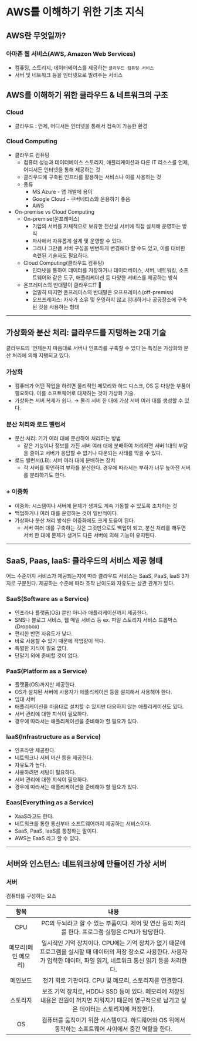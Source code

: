 # AWS를 이해하기 위한 기초 지식

## AWS란 무엇일까?

### 아마존 웹 서비스(AWS, Amazon Web Services)

- 컴퓨팅, 스토리지, 데이터베이스를 제공하는 `클라우드 컴퓨팅 서비스`
- 서버 및 네트워크 등을 인터넷으로 빌려주는 서비스

## AWS를 이해하기 위한 클라우드 & 네트워크의 구조

### Cloud

- 클라우드 : 언제, 어디서든 인터넷을 통해서 접속이 가능한 환경

### Cloud Computing

- 클라우드 컴퓨팅
    - 컴퓨터 성능과 데이터베이스 스토리지, 애플리케이션과 다른 IT 리소스를 언제, 어디서든 인터넷을 통해 제공하는 것
    - 클라우드에 구축된 인프라를 활용하는 서비스나 이를 사용하는 것
    - 종류
        - MS Azure - 앱 개발에 용이
        - Google Cloud - 쿠버네티스와 운용하기 좋음
        - AWS
- On-premise vs Cloud Computing
    - On-premise(온프레미스)
        - 기업의 서버를 자체적으로 보유한 전산실 서버에 직접 설치해 운영하는 방식
        - 자사에서 자유롭게 설계 및 운영할 수 있다.
        - 그러나 그만큼 서버 구성을 빈번하게 변경해야 할 수도 있고, 이를 대비한 숙련된 기술자도 필요하다.
    - Cloud Computing(클라우드 컴퓨팅)
        - 인터넷을 통하여 데이터를 저장하거나 데이터베이스, 서버, 네트워킹, 소프트웨어와 같은 도구, 애플리케이션 등 다양한 서비스를 제공하는 방식
    - 온프레미스의 반대말이 클라우드!? 🙅
        - 엄밀히 따지면 온프레미스의 반대말은 오프프레미스(off-premiss)
        - 오프프레미스: 자사가 소유 및 운영하지 않고 임대하거나 공공장소에 구축된 것을 사용하는 형태

---
## 가상화와 분산 처리: 클라우드를 지탱하는 2대 기술

클라우드의 ‘언제든지 마음대로 서버나 인프라를 구축할 수 있다’는 특징은 가상화와 분산 처리에 의해 지탱되고 있다.

### 가상화

- 컴퓨터가 어떤 작업을 하려면 물리적인 메모리와 하드 디스크, OS 등 다양한 부품이 필요하다. 이를 소프트웨어로 대체하는 것이 가상화 기술.
- 가상화는 서버 복제가 쉽다. → 물리 서버 한 대에 가상 서버 여러 대를 생성할 수 있다.

### 분산 처리와 로드 밸런서

- 분산 처리: 기기 여러 대에 분산하여 처리하는 방법
    - 같은 기능이나 정보를 가진 서버 여러 대에 분배하여 처리하면 서버 1대의 부담을 줄이고 서버가 응답할 수 없거나 다운되는 사태를 막을 수 있다.
- 로드 밸런서(LB): 서버 여러 대에 분배하는 장치
    - 각 서버를 확인하여 부하를 분산한다. 경우에 따라서는 부하가 너무 높아진 서버를 분리하기도 한다.

### + 이중화

- 이중화: 시스템이나 서버에 문제가 생겨도 계속 가동할 수 있도록 조치하는 것
- 백업하거나 여러 대를 운영하는 것이 일반적이다.
- 가상화나 분산 처리 방식은 이중화에도 크게 도움이 된다.
    - 서버 여러 대를 구축하는 것은 그것만으로도 백업이 되고, 분산 처리를 해두면 서버 한 대에 문제가 생겨도 다른 서버에 의해 기능이 유지된다.

---
## SaaS, Paas, IaaS: 클라우드의 서비스 제공 형태

어느 수준까지 서비스가 제공되는지에 따라 클라우드 서비스는 SaaS, PaaS, IaaS 3가지로 구분된다. 제공하는 수준에 따라 조작 난이도와 자유도는 상관 관계가 있다.

### SaaS(Software as a Service)

- 인프라나 플랫폼(OS) 뿐만 아니라 애플리케이션까지 제공한다.
- SNS나 블로그 서비스, 웹 메일 서비스 등 ex. 파일 스토리지 서비스 드롭박스(Dropbox)
- 편리한 반면 자유도가 낮다.
- 바로 사용할 수 있기 때문에 작업량이 적다.
- 특별한 지식이 필요 없다.
- 단말기 외에 준비할 것이 없다.

### PaaS(Platform as a Service)

- 플랫폼(OS)까지만 제공한다.
- OS가 설치된 서버에 사용자가 애플리케이션 등을 설치해서 사용해야 한다.
- 임대 서버
- 애플리케이션을 마음대로 설치할 수 있지만 대응하지 않는 애플리케이션도 있다.
- 서버 관리에 대한 지식이 필요하다.
- 경우에 따라서는 애플리케이션을 준비해야 할 필요가 있다.

### IaaS(Infrastructure as a Service)

- 인프라만 제공한다.
- 네트워크나 서버 머신 등을 제공한다.
- 자유도가 높다.
- 사용하려면 세팅이 필요하다.
- 서버 관리에 대한 지식이 필요하다.
- 경우에 따라서는 애플리케이션을 준비해야 할 필요가 있다.

### Eaas(Everything as a Service)

- XaaS라고도 한다.
- 네트워크를 통한 통신부터 소프트웨어까지 제공하는 서비스이다.
- SaaS, PaaS, IaaS를 통칭하는 말이다.
- AWS는 EaaS 라고 할 수 있다.

---
## 서버와 인스턴스: 네트워크상에 만들어진 가상 서버

### 서버

컴퓨터를 구성하는 요소

|      항목      |                                                    내용                                                     |
|:------------:|:---------------------------------------------------------------------------------------------------------:|
|     CPU      |                       PC의 두뇌라고 할 수 있는 부품이다. 제어 및 연산 등의 처리를 한다. 프로그램 실행은 CPU가 담당한다.                        |
| 메모리(메인 메모리)  | 일시적인 기억 장치이다. CPU에는 기억 장치가 없기 때문에 프로그램을 실시할 때 데이터의 저장 장소로 사용한다. 사용자가 입력한 데이터, 파일 읽기, 네트워크 통신 읽기 등을 처리한다.  |
|     메인보드     |                                    전기 회로 기판이다. CPU 및 메모리, 스토리지를 연결한다.                                     |
|     스토리지     |          보조 기억 장치로, HDD나 SSD 등이 있다. 메모리에 저장된 내용은 전원이 꺼지면 지워지기 때문에 영구적으로 남기고 싶은 데이터는 스토리지에 저장한다.           |
|      OS      |                        컴퓨터를 움직이기 위한 시스템이다. 하드웨어와 OS 위에서 동작하는 소프트웨어 사이에서 중간 역할을 한다.                        |



